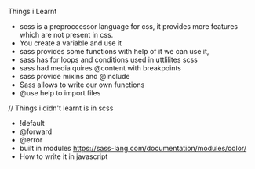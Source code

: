 Things i Learnt
- scss is a preproccessor language for css, it provides more features which are not present in css. 
- You create a variable and use it
- sass provides some functions with help of it we can use it,
- sass has for loops and conditions used in uttlilites scss
- sass had media quires @content with breakpoints
- sass provide mixins and @include
- Sass allows to write our own functions
- @use help to import files

// Things i didn't learnt is in scss
- !default
- @forward
- @error
- built in modules https://sass-lang.com/documentation/modules/color/
- How to write it in javascript